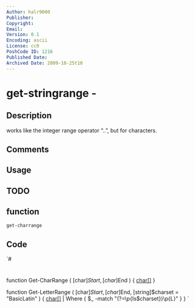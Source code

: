 ```yaml
---
Author: halr9000
Publisher: 
Copyright: 
Email: 
Version: 0.1
Encoding: ascii
License: cc0
PoshCode ID: 1216
Published Date: 
Archived Date: 2009-10-25t10
---
```


# get-stringrange - 

## Description

works like the integer range operator “..”, but for characters.

## Comments



## Usage



## TODO



## function

`get-charrange`

## Code

`#
 #
 function Get-CharRange ( [char]$Start, [char]$End ) {
 	[char[]]($Start..$End)
 }
 
 function Get-LetterRange ( [char]$Start, [char]$End, [string]$charset = "BasicLatin" ) {
  [char[]]($Start..$End) | Where { $_ -match "(?=\p{Is$charset})\p{L}" }
 }
`

